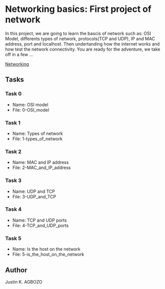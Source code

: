 Networking basics: First project of network
===========================================

In this project, we are going to learn the bascis of network such as:
OSI Model, differents types of network, protocols(TCP and UDP), IP 
and MAC address, port and localhost. Then undertanding how the 
internet works and how test the network connectivity. You are ready for
the adventure, we take off in a few ...

[Networking](https://img.freepik.com/vecteurs-libre/concept-systeme-reseau-mondial_8130-705.jpg)

Tasks
-----
### Task 0
- Name: OSI model
- File: 0-OSI_model

### Task 1
- Name: Types of network
- File: 1-types_of_network

### Task 2
- Name: MAC and IP address
- File: 2-MAC_and_IP_address

### Task 3
- Name: UDP and TCP
- File: 3-UDP_and_TCP

### Task 4
- Name: TCP and UDP ports
- File: 4-TCP_and_UDP_ports

### Task 5
- Name: Is the host on the network
- File: 5-is_the_host_on_the_network

Author
------
Justin K. AGBOZO
